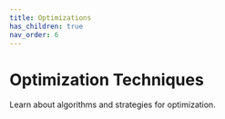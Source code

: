 ```yaml
---
title: Optimizations
has_children: true
nav_order: 6
---
```


# Optimization Techniques

Learn about algorithms and strategies for optimization.